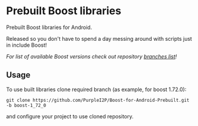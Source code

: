 Prebuilt Boost libraries
====

Prebuilt Boost libraries for Android.

Released so you don't have to spend a day messing around with scripts just in include Boost!

*For list of available Boost versions check out repository [branches list](https://github.com/PurpleI2P/Boost-for-Android-Prebuilt/branches)!*

Usage
----

To use built libraries clone required branch (as example, for boost 1.72.0):

`git clone https://github.com/PurpleI2P/Boost-for-Android-Prebuilt.git -b boost-1_72_0`

and configure your project to use cloned repository.
